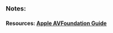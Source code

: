 ### Notes:

#### Resources:   [Apple AVFoundation Guide]( https://developer.apple.com/library/content/documentation/AudioVideo/Conceptual/AVFoundationPG/Articles/04_MediaCapture.html)






